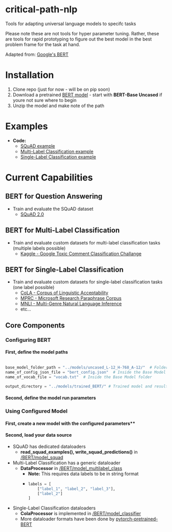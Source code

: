 # critical-path-nlp
Tools for adapting universal language models to specifc tasks

Please note these are not tools for hyper parameter tuning. 
Rather, these are tools for rapid prototyping to figure out the best model in the best problem frame for the task at hand.

Adapted from: [Google's BERT](https://github.com/google-research/bert)

# Installation
1. Clone repo (just for now - will be on pip soon)
2. Download a pretrained [BERT model](https://github.com/google-research/bert#pre-trained-models) - start with **BERT-Base Uncased** if youre not sure where to begin
3. Unzip the model and make note of the path

# Examples
* **Code:**
  + [SQuAD example](..blob/master/bert_squad_example.py)
  + [Multi-Label Classification example](../blob/master/bert_multilabel_example.py)
  + [Single-Label Classification example](../blob/master/bert_classifier_example.py)

# Current Capabilities

## BERT for Question Answering

* Train and evaluate the SQuAD dataset
  + [SQuAD 2.0](https://rajpurkar.github.io/SQuAD-explorer/)
  
## BERT for Multi-Label Classification

* Train and evaluate custom datasets for multi-label classification tasks (multiple labels possible)
  + [Kaggle - Google Toxic Comment Classification Challange](https://www.kaggle.com/c/jigsaw-toxic-comment-classification-challenge)

## BERT for Single-Label Classification

* Train and evaluate custom datasets for single-label classification tasks (one label possible)
  + [CoLA - Corpus of Linguistic Acceptability](https://nyu-mll.github.io/CoLA/)
  + [MPRC - Microsoft Research Paraphrase Corpus](http://nlpprogress.com/english/semantic_textual_similarity.html)
  + [MNLI - Multi-Genre Natural Language Inference](https://www.nyu.edu/projects/bowman/multinli/)
  + etc...
  
  
## Core Components
### Configuring BERT
#### First, define the model paths


```python  

base_model_folder_path = "../models/uncased_L-12_H-768_A-12/"  # Folder containing downloaded Base Model
name_of_config_json_file = "bert_config.json"  # Inside the Base Model folder
name_of_vocab_file = "vocab.txt"  # Inside the Base Model folder

output_directory = "../models/trained_BERT/" # Trained model and results landing folder
```

#### Second, define the model run parameters

### Using Configured Model
#### First, create a new model with the configured parameters**

#### Second, load your data source
* SQuAD has dedicated dataloaders
  + **read_squad_examples(), write_squad_predictions()** in [/BERT/model_squad](../blob/master/critical_path/BERT/model_squad.py)
* Multi-Label Classification has a generic dataloader
  + **DataProcessor** in [/BERT/model_multilabel_class](../blob/master/critical_path/BERT/model_multilabel_class.py)
    + **Note:** This requires data labels to be in string format
    + ```python
      labels = [
          ["label_1", "label_2", "label_3"],
          ["label_2"]
      ]
      ```
* Single-Label Classification dataloaders
  + **ColaProcessor** is implemented in [/BERT/model_classifier](../blob/master/critical_path/BERT/model_classifier.py)
  + More dataloader formats have been done by [pytorch-pretrained-BERT](https://github.com/huggingface/pytorch-pretrained-BERT/blob/master/examples/run_classifier.py)
  



